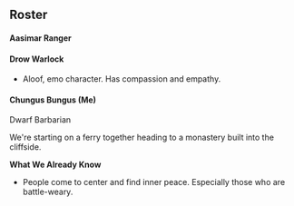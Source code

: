 ## Roster
#### **Aasimar Ranger**
#### Drow Warlock
- Aloof, emo character. Has compassion and empathy.

#### Chungus Bungus (Me)
Dwarf Barbarian

We're starting on a ferry together heading to a monastery built into the cliffside.

**What We Already Know**
- People come to center and find inner peace. Especially those who are battle-weary.